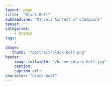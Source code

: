 ```yaml
---
layout: page
title:  "Black Bolt"
subheadline: "Marvels Contest of Champions"
teaser: ""
categories:
    - kozmik
tags:
    -
image:
   thumb: "/portrait/black-bolt.png"
header:
    image_fullwidth: "/banner/black-bolt.jpg"
    caption: 
    caption_url:  
character: "black-bolt"
---
```


